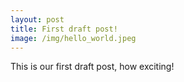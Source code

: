 ```yaml
---
layout: post
title: First draft post!
image: /img/hello_world.jpeg
---
```


This is our first draft post, how exciting!
